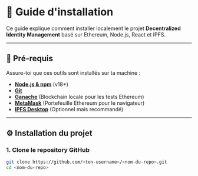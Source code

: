 # 🚀 Guide d'installation

Ce guide explique comment installer localement le projet **Decentralized Identity Management** basé sur Ethereum, Node.js, React et IPFS.

---

## 📌 Pré-requis

Assure-toi que ces outils sont installés sur ta machine :

- **[Node.js & npm](https://nodejs.org/)** (v18+)
- **[Git](https://git-scm.com/)**
- **[Ganache](https://trufflesuite.com/ganache/)** (Blockchain locale pour les tests Ethereum)
- **[MetaMask](https://metamask.io/)** (Portefeuille Ethereum pour le navigateur)
- **[IPFS Desktop](https://docs.ipfs.io/install/ipfs-desktop/)** (Optionnel mais recommandé)

---

## ⚙️ Installation du projet

### 1. Clone le repository GitHub

```bash
git clone https://github.com/<ton-username>/<nom-du-repo>.git
cd <nom-du-repo>

